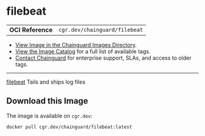 <!--monopod:start-->
# filebeat
| | |
| - | - |
| **OCI Reference** | `cgr.dev/chainguard/filebeat` |


* [View Image in the Chainguard Images Directory](https://images.chainguard.dev/directory/image/filebeat/overview).
* [View the Image Catalog](https://console.chainguard.dev/images/catalog) for a full list of available tags.
* [Contact Chainguard](https://www.chainguard.dev/chainguard-images) for enterprise support, SLAs, and access to older tags.

---
<!--monopod:end-->

<!--overview:start-->
[filebeat](https://github.com/elastic/beats/tree/main/filebeat) Tails and ships log files
<!--overview:end-->

<!--getting:start-->
## Download this Image
The image is available on `cgr.dev`:

```
docker pull cgr.dev/chainguard/filebeat:latest
```
<!--getting:end-->

<!--body:start--><!--body:end-->

